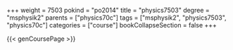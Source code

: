 +++
weight = 7503
pokind = "po2014"
title = "physics7503"
degree = "msphysik2"
parents = ["physics70c"]
tags = ["msphysik2", "physics7503", "physics70c"]
categories = ["course"]
bookCollapseSection = false
+++

{{< genCoursePage >}}
